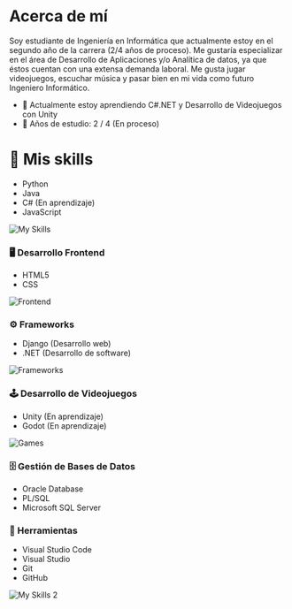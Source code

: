 # Acerca de mí

Soy estudiante de Ingeniería en Informática que actualmente estoy en el segundo año de la carrera (2/4 años de proceso). Me gustaría especializar en el área de Desarrollo de Aplicaciones y/o Analítica de datos, ya que éstos cuentan con una extensa demanda laboral. Me gusta jugar videojuegos, escuchar música y pasar bien en mi vida como futuro Ingeniero Informático.

- 🌱 Actualmente estoy aprendiendo C#.NET y Desarrollo de Videojuegos con Unity
- 📖 Años de estudio: 2 / 4 (En proceso)

# 🌟 Mis skills
- Python
- Java
- C# (En aprendizaje)
- JavaScript

![My Skills](https://skillicons.dev/icons?i=python,java,cs,js)

### 🖥️ Desarrollo Frontend
- HTML5
- CSS

![Frontend](https://skillicons.dev/icons?i=html,css)

### ⚙️ Frameworks
- Django (Desarrollo web)
- .NET (Desarrollo de software)

![Frameworks](https://skillicons.dev/icons?i=django,dotnet)

### 🕹️ Desarrollo de Videojuegos
- Unity (En aprendizaje)
- Godot (En aprendizaje)

![Games](https://skillicons.dev/icons?i=unity,godot)

### 🗄️ Gestión de Bases de Datos
- Oracle Database
- PL/SQL
- Microsoft SQL Server

### 🧰 Herramientas
- Visual Studio Code
- Visual Studio
- Git
- GitHub

![My Skills 2](https://skillicons.dev/icons?i=vscode,visualstudio,git,github)

<!--
**Camixster/Camixster** is a ✨ _special_ ✨ repository because its `README.md` (this file) appears on your GitHub profile.

Here are some ideas to get you started:

- 🔭 I’m currently working on ...
- 🌱 I’m currently learning ...
- 👯 I’m looking to collaborate on ...
- 🤔 I’m looking for help with ...
- 💬 Ask me about ...
- 📫 How to reach me: ...
- 😄 Pronouns: ...
- ⚡ Fun fact: ...
-->
